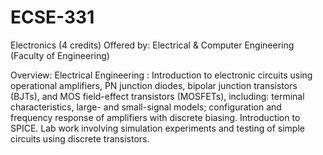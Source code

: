 # ECSE-331
Electronics (4 credits)
Offered by: Electrical & Computer Engineering (Faculty of Engineering)

Overview:
Electrical Engineering : Introduction to electronic circuits using operational amplifiers, PN junction diodes, bipolar junction transistors (BJTs), and MOS field-effect transistors (MOSFETs), including: terminal characteristics, large- and small-signal models; configuration and frequency response of amplifiers with discrete biasing. Introduction to SPICE. Lab work involving simulation experiments and testing of simple circuits using discrete transistors.
